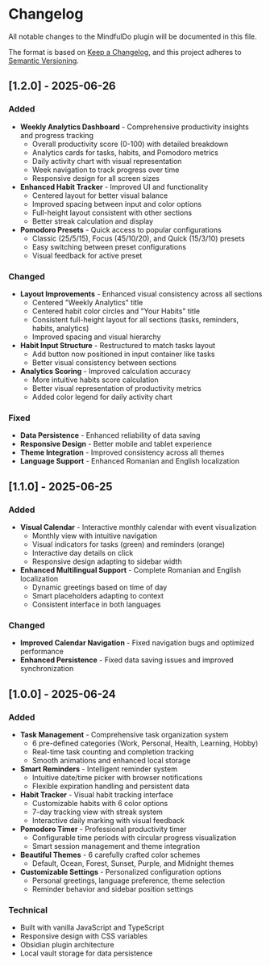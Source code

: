 # Changelog

All notable changes to the MindfulDo plugin will be documented in this file.

The format is based on [Keep a Changelog](https://keepachangelog.com/en/1.0.0/),
and this project adheres to [Semantic Versioning](https://semver.org/spec/v2.0.0.html).

## [1.2.0] - 2025-06-26

### Added
- **Weekly Analytics Dashboard** - Comprehensive productivity insights and progress tracking
  - Overall productivity score (0-100) with detailed breakdown
  - Analytics cards for tasks, habits, and Pomodoro metrics
  - Daily activity chart with visual representation
  - Week navigation to track progress over time
  - Responsive design for all screen sizes
- **Enhanced Habit Tracker** - Improved UI and functionality
  - Centered layout for better visual balance
  - Improved spacing between input and color options
  - Full-height layout consistent with other sections
  - Better streak calculation and display
- **Pomodoro Presets** - Quick access to popular configurations
  - Classic (25/5/15), Focus (45/10/20), and Quick (15/3/10) presets
  - Easy switching between preset configurations
  - Visual feedback for active preset

### Changed
- **Layout Improvements** - Enhanced visual consistency across all sections
  - Centered "Weekly Analytics" title
  - Centered habit color circles and "Your Habits" title
  - Consistent full-height layout for all sections (tasks, reminders, habits, analytics)
  - Improved spacing and visual hierarchy
- **Habit Input Structure** - Restructured to match tasks layout
  - Add button now positioned in input container like tasks
  - Better visual consistency between sections
- **Analytics Scoring** - Improved calculation accuracy
  - More intuitive habits score calculation
  - Better visual representation of productivity metrics
  - Added color legend for daily activity chart

### Fixed
- **Data Persistence** - Enhanced reliability of data saving
- **Responsive Design** - Better mobile and tablet experience
- **Theme Integration** - Improved consistency across all themes
- **Language Support** - Enhanced Romanian and English localization

## [1.1.0] - 2025-06-25

### Added
- **Visual Calendar** - Interactive monthly calendar with event visualization
  - Monthly view with intuitive navigation
  - Visual indicators for tasks (green) and reminders (orange)
  - Interactive day details on click
  - Responsive design adapting to sidebar width
- **Enhanced Multilingual Support** - Complete Romanian and English localization
  - Dynamic greetings based on time of day
  - Smart placeholders adapting to context
  - Consistent interface in both languages

### Changed
- **Improved Calendar Navigation** - Fixed navigation bugs and optimized performance
- **Enhanced Persistence** - Fixed data saving issues and improved synchronization

## [1.0.0] - 2025-06-24

### Added
- **Task Management** - Comprehensive task organization system
  - 6 pre-defined categories (Work, Personal, Health, Learning, Hobby)
  - Real-time task counting and completion tracking
  - Smooth animations and enhanced local storage
- **Smart Reminders** - Intelligent reminder system
  - Intuitive date/time picker with browser notifications
  - Flexible expiration handling and persistent data
- **Habit Tracker** - Visual habit tracking interface
  - Customizable habits with 6 color options
  - 7-day tracking view with streak system
  - Interactive daily marking with visual feedback
- **Pomodoro Timer** - Professional productivity timer
  - Configurable time periods with circular progress visualization
  - Smart session management and theme integration
- **Beautiful Themes** - 6 carefully crafted color schemes
  - Default, Ocean, Forest, Sunset, Purple, and Midnight themes
- **Customizable Settings** - Personalized configuration options
  - Personal greetings, language preference, theme selection
  - Reminder behavior and sidebar position settings

### Technical
- Built with vanilla JavaScript and TypeScript
- Responsive design with CSS variables
- Obsidian plugin architecture
- Local vault storage for data persistence 